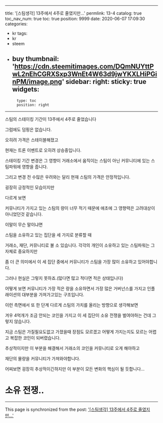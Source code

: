 
---
title: '[스팀생각] 13주에서 4주로 줄였지만...'
permlink: 13-4
catalog: true
toc_nav_num: true
toc: true
position: 9999
date: 2020-06-07 17:09:30
categories:
- kr
tags:
- kr
- steem
- buy
thumbnail: 'https://cdn.steemitimages.com/DQmNUYttPwL2nEhCGRXSxp3WnEt4W63d9jwYKXLHiPGinPM/image.png'
sidebar:
    right:
        sticky: true
widgets:
    -
        type: toc
        position: right
---


스팀의 스테이킹 기간이 13주에서 4주로 줄었습니다

그럼에도 덤핑은 없습니다.

오히려 가격은 스테이블해졌고

현재는 트론 이벤트로 오히려 상승중입니다.


스테이킹 기간 변경은 그 영향이 거래소에서 움직이는 스팀이 아닌 커뮤니티에 있는 스팀파워에 영향을 줍니다.


그리고 변경 전 수많은 우려와는 달리 현재 스팀의 가격은 안정적입니다.

굉장히 긍정적인 모습이지만

다르게 보면

커뮤니티가 가지고 있는 스팀의 량이 너무 적기 때문에 애초에 그 영향력은 고려대상이 아니었던것 같습니다.

이말이 무슨 말이냐면

스팀을 소유하고 있는 집단을 세 가지로 분류할 때 

거래소, 재단, 커뮤니티로 불 소 있습니다.  각각의 개인이 소유하고 있는 스팀파워는 그 자체로 중요하지만

좀 더 큰 의미에서 이 세 집단 중에서 커뮤니티가 스팀을 가장 많이 소유하고 있어야합니다.

그러나 현실은 그렇지 못하죠.(많다면 많고 적다면 적은 상태입니다)

어떻게 보면 커뮤니티가 가장 적은 량을 소유하면서 가장 많은 거버넌스를 가지고 인플래이션의 대부분을 가져가고있는 구조입니다.

이런 측면에서 또 한 단계 다르게 스팀의 가치를 올리는 방향으로 생각해보면

겨우 4억개가 조금 안되는 코인을 가지고 이 세 집단이 소유 전쟁을 벌여야하는 건데 그렇지 않습니다.

지금 스팀은 가질필요도없고 가졌을때 장점도 모르겠고 어떻게 가지는지도 모르는 어렵고 복잡한 코인이 되버렸습니다.


추상적이지만 이 부분을 해결해서 거래소의 코인을 커뮤니티로 오게 해야하고

재단의 물량을 커뮤니티가 가져와야합니다.


어찌보면 굉장히 추상적이긴하지만  이 부분이 모든 변화의 핵심이 될 듯합니다...

# 소유 전쟁..

- - -

This page is synchronized from the post: ['[스팀생각] 13주에서 4주로 줄였지만...'](https://steemit.com/@virus707/13-4)
